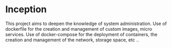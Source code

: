 # Inception
This project aims to deepen the knowledge of system administration.  Use of dockerfile for the creation and management of custom images, micro services.  Use of docker-compose for the deployment of containers, the creation and management of the network, storage space, etc ..
